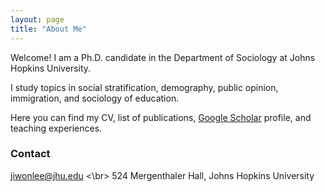 ```yaml
---
layout: page
title: "About Me"
---
```


Welcome! I am a Ph.D. candidate in the Department of Sociology at Johns Hopkins University. <br>

I study topics in  social stratification, demography, public opinion, immigration, and sociology of education. 

Here you can find my CV, list of publications, [Google Scholar](https://https://scholar.google.com/citations?user=nszIX_sAAAAJ&hl=en) profile, and teaching experiences. 


### Contact
<jiwonlee@jhu.edu> <\br>
524 Mergenthaler Hall, Johns Hopkins University

